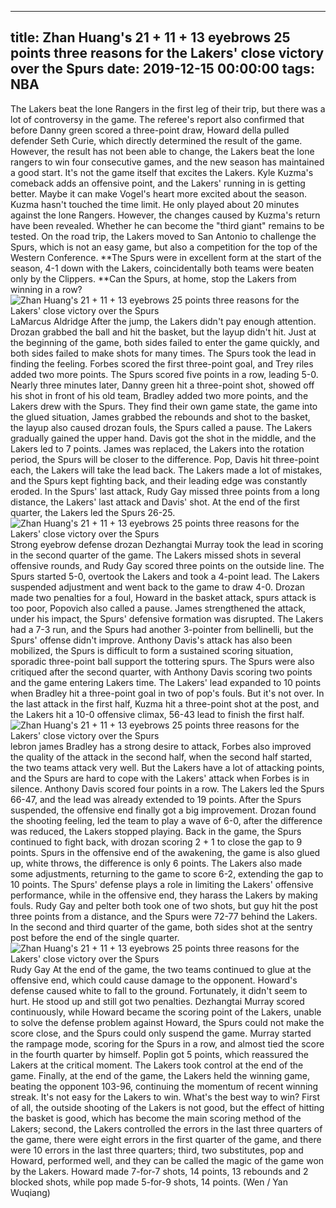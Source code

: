 
---
title: Zhan Huang's 21 + 11 + 13 eyebrows 25 points three reasons for the Lakers' close victory over the Spurs
date: 2019-12-15 00:00:00
tags:  NBA
---
The Lakers beat the lone Rangers in the first leg of their trip, but there was a lot of controversy in the game. The referee's report also confirmed that before Danny green scored a three-point draw, Howard della pulled defender Seth Curie, which directly determined the result of the game. However, the result has not been able to change, the Lakers beat the lone rangers to win four consecutive games, and the new season has maintained a good start.
It's not the game itself that excites the Lakers. Kyle Kuzma's comeback adds an offensive point, and the Lakers' running in is getting better. Maybe it can make Vogel's heart more excited about the season. Kuzma hasn't touched the time limit. He only played about 20 minutes against the lone Rangers. However, the changes caused by Kuzma's return have been revealed. Whether he can become the "third giant" remains to be tested.
On the road trip, the Lakers moved to San Antonio to challenge the Spurs, which is not an easy game, but also a competition for the top of the Western Conference. **The Spurs were in excellent form at the start of the season, 4-1 down with the Lakers, coincidentally both teams were beaten only by the Clippers. **Can the Spurs, at home, stop the Lakers from winning in a row?
![Zhan Huang's 21 + 11 + 13 eyebrows 25 points three reasons for the Lakers' close victory over the Spurs](a24d4237b2ad46a68f5816473bbdadef.jpg)
LaMarcus Aldridge 
After the jump, the Lakers didn't pay enough attention. Drozan grabbed the ball and hit the basket, but the layup didn't hit. Just at the beginning of the game, both sides failed to enter the game quickly, and both sides failed to make shots for many times. The Spurs took the lead in finding the feeling. Forbes scored the first three-point goal, and Trey riles added two more points. The Spurs scored five points in a row, leading 5-0.
Nearly three minutes later, Danny green hit a three-point shot, showed off his shot in front of his old team, Bradley added two more points, and the Lakers drew with the Spurs. They find their own game state, the game into the glued situation, James grabbed the rebounds and shot to the basket, the layup also caused drozan fouls, the Spurs called a pause. The Lakers gradually gained the upper hand. Davis got the shot in the middle, and the Lakers led to 7 points.
James was replaced, the Lakers into the rotation period, the Spurs will be closer to the difference. Pop, Davis hit three-point each, the Lakers will take the lead back. The Lakers made a lot of mistakes, and the Spurs kept fighting back, and their leading edge was constantly eroded. In the Spurs' last attack, Rudy Gay missed three points from a long distance, the Lakers' last attack and Davis' shot.
At the end of the first quarter, the Lakers led the Spurs 26-25.
![Zhan Huang's 21 + 11 + 13 eyebrows 25 points three reasons for the Lakers' close victory over the Spurs](d2658d416edc44c880442b8bb1f9aaf3.jpg)
Strong eyebrow defense drozan
Dezhangtai Murray took the lead in scoring in the second quarter of the game. The Lakers missed shots in several offensive rounds, and Rudy Gay scored three points on the outside line. The Spurs started 5-0, overtook the Lakers and took a 4-point lead. The Lakers suspended adjustment and went back to the game to draw 4-0. Drozan made two penalties for a foul, Howard in the basket attack, spurs attack is too poor, Popovich also called a pause.
James strengthened the attack, under his impact, the Spurs' defensive formation was disrupted. The Lakers had a 7-3 run, and the Spurs had another 3-pointer from bellinelli, but the Spurs' offense didn't improve. Anthony Davis's attack has also been mobilized, the Spurs is difficult to form a sustained scoring situation, sporadic three-point ball support the tottering spurs.
The Spurs were also critiqued after the second quarter, with Anthony Davis scoring two points and the game entering Lakers time. The Lakers' lead expanded to 10 points when Bradley hit a three-point goal in two of pop's fouls. But it's not over. In the last attack in the first half, Kuzma hit a three-point shot at the post, and the Lakers hit a 10-0 offensive climax, 56-43 lead to finish the first half.
![Zhan Huang's 21 + 11 + 13 eyebrows 25 points three reasons for the Lakers' close victory over the Spurs](77762f6e913f41c78fa3d0fc77d8ae5f.jpg)
lebron james 
Bradley has a strong desire to attack, Forbes also improved the quality of the attack in the second half, when the second half started, the two teams attack very well. But the Lakers have a lot of attacking points, and the Spurs are hard to cope with the Lakers' attack when Forbes is in silence. Anthony Davis scored four points in a row. The Lakers led the Spurs 66-47, and the lead was already extended to 19 points.
After the Spurs suspended, the offensive end finally got a big improvement. Drozan found the shooting feeling, led the team to play a wave of 6-0, after the difference was reduced, the Lakers stopped playing. Back in the game, the Spurs continued to fight back, with drozan scoring 2 + 1 to close the gap to 9 points. Spurs in the offensive end of the awakening, the game is also glued up, white throws, the difference is only 6 points.
The Lakers also made some adjustments, returning to the game to score 6-2, extending the gap to 10 points. The Spurs' defense plays a role in limiting the Lakers' offensive performance, while in the offensive end, they harass the Lakers by making fouls. Rudy Gay and pelter both took one of two shots, but guy hit the post three points from a distance, and the Spurs were 72-77 behind the Lakers.
In the second and third quarter of the game, both sides shot at the sentry post before the end of the single quarter.
![Zhan Huang's 21 + 11 + 13 eyebrows 25 points three reasons for the Lakers' close victory over the Spurs](004924a3c09647fe9cfcc97c13d9afaf.jpg)
Rudy Gay 
At the end of the game, the two teams continued to glue at the offensive end, which could cause damage to the opponent. Howard's defense caused white to fall to the ground. Fortunately, it didn't seem to hurt. He stood up and still got two penalties. Dezhangtai Murray scored continuously, while Howard became the scoring point of the Lakers, unable to solve the defense problem against Howard, the Spurs could not make the score close, and the Spurs could only suspend the game.
Murray started the rampage mode, scoring for the Spurs in a row, and almost tied the score in the fourth quarter by himself. Poplin got 5 points, which reassured the Lakers at the critical moment. The Lakers took control at the end of the game. Finally, at the end of the game, the Lakers held the winning game, beating the opponent 103-96, continuing the momentum of recent winning streak.
It's not easy for the Lakers to win. What's the best way to win?
First of all, the outside shooting of the Lakers is not good, but the effect of hitting the basket is good, which has become the main scoring method of the Lakers; second, the Lakers controlled the errors in the last three quarters of the game, there were eight errors in the first quarter of the game, and there were 10 errors in the last three quarters; third, two substitutes, pop and Howard, performed well, and they can be called the magic of the game won by the Lakers.
Howard made 7-for-7 shots, 14 points, 13 rebounds and 2 blocked shots, while pop made 5-for-9 shots, 14 points.
(Wen / Yan Wuqiang)